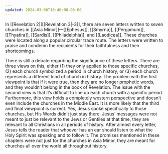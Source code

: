 ```yaml
---
updated: 2024-03-06T10:46:08-05:00
---
```


In [[Revelation 2]][[Revelation 3|-3]], there are seven letters written to seven churches in [[Asia Minor]]—[[Ephesus]], [[Smyrna]], [[Pergamum]], [[Thyatira]], [[Sardis]], [[Philadelphia]], and [[Laodicea]]. These churches were located along a popular circular trade route. The letters were written to praise and condemn the recipients for their faithfulness and their shortcomings.

There is still a debate regarding the significance of these letters. There are three views on this, either (1) they only applied to those specific churches, (2) each church symbolized a period in church history, or (3) each church represents a different kind of church in history. The problem with the first viewpoint is that if it were true, then they are no longer prophetic words, and they wouldn’t belong in the book of Revelation. The issue with the second view is that it’s difficult to line up each church with a specific period. Furthermore, this view holds a completely western perspective and doesn’t even include the churches in the Middle East. It is more likely that the third and final viewpoint is correct. Yes, Jesus spoke specifically to those churches, but His Words didn’t just stay there. Jesus’ messages were not meant to just be relevant to the Jews or Gentiles at that time, they are relevant to all Christians in all periods of history. After almost every letter, Jesus tells the reader that whoever has an ear should listen to what the Holy Spirit was speaking and to follow it. The promises mentioned in these chapters were not just for the churches in Asia Minor, they are meant for churches all over the world all throughout history.
